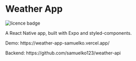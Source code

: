 # Weather App

![licence badge](https://img.shields.io/github/license/samuelko123/weather-app)

<p>A React Native app, built with Expo and styled-components.</p>
<p>Demo: https://weather-app-samuelko.vercel.app/</p>
<p>Backend: https://github.com/samuelko123/weather-api</p>
